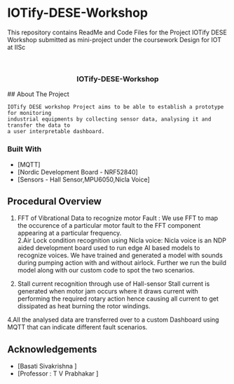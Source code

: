 # IOTify-DESE-Workshop
This repository contains ReadMe and Code Files for the Project IOTify DESE Workshop submitted as mini-project under the coursework Design for IOT at IISc




<!-- PROJECT LOGO -->
<br />

  <h3 align="center">IOTify-DESE-Workshop</h3>
<!-- ABOUT THE PROJECT -->
## About The Project

    IOTify DESE workshop Project aims to be able to establish a prototype for monitoring
    industrial equipments by collecting sensor data, analysing it and transfer the data to 
    a user interpretable dashboard.


### Built With

* [MQTT]
* [Nordic Development Board - NRF52840]
* [Sensors - Hall Sensor,MPU6050,Nicla Voice]


<!-- Procedure -->
## Procedural Overview

1. FFT of Vibrational Data to recognize motor Fault :
   We use FFT to map the occurence of a particular motor fault to the FFT component appearing at a particular frequency.
   <br/>
2.Air Lock condition recognition using Nicla voice:
   Nicla voice is an NDP aided development board used to run edge AI based models to recognize voices.
   We have trained and generated a model with sounds during pumping action with and without airlock.
  Further we run the build model along with our custom code to spot the two scenarios.
     <br/>

3. Stall current recognition through use of Hall-sensor
   Stall current is generated when motor jam occurs where it draws current with performing the required rotary action hence causing all current to get dissipated     as heat burning the rotor windings.
      <br/>

4.All the analysed data are transferred over to a custom Dashboard using MQTT that can indicate different fault scenarios.


<!-- ACKNOWLEDGEMENTS -->
## Acknowledgements

* [Basati Sivakrishna ]
* [Professor : T V Prabhakar ]


